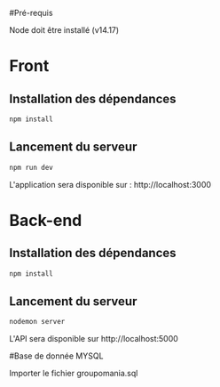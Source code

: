 #Pré-requis

Node doit être installé (v14.17)

# Front

## Installation des dépendances

```sh
npm install
```

## Lancement du serveur

```sh
npm run dev
```

L'application sera disponible sur : http://localhost:3000


# Back-end

## Installation des dépendances

```sh
npm install
```

## Lancement du serveur

```sh
nodemon server
```

L'API sera disponible sur http://localhost:5000

#Base de donnée MYSQL

Importer le fichier groupomania.sql